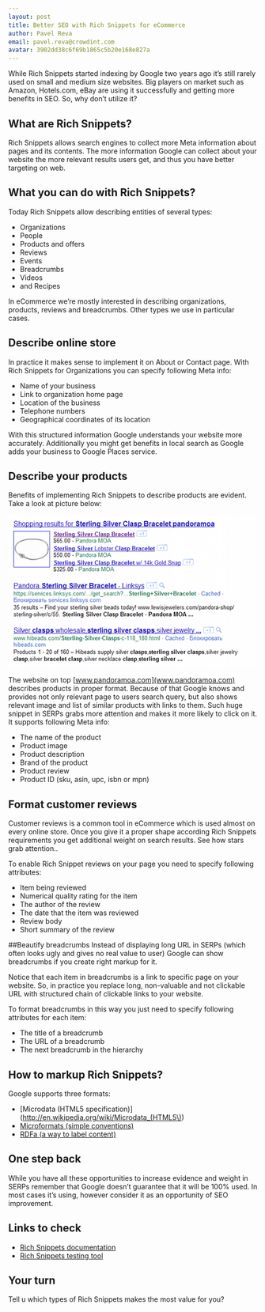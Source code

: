 ```yaml
---
layout: post
title: Better SEO with Rich Snippets for eCommerce
author: Pavel Reva
email: pavel.reva@crowdint.com
avatar: 3902dd38c6f69b1865c5b20e168e827a
---
```


While Rich Snippets started indexing by Google two years ago it’s still rarely
used on small and medium size websites. Big players on market such as Amazon,
Hotels.com, eBay are using it successfully and getting more benefits in SEO.
So, why don’t utilize it?

## What are Rich Snippets?
Rich Snippets allows search engines to collect more Meta information about
pages and its contents. The more information Google can collect about your
website the more relevant results users get, and thus you have better targeting on web.

## What you can do with Rich Snippets?
Today Rich Snippets allow describing entities of several types:

* Organizations
* People
* Products and offers
* Reviews
* Events
* Breadcrumbs
* Videos
* and Recipes

In eCommerce we’re mostly interested in describing organizations, products,
reviews and breadcrumbs. Other types we use in particular cases.

## Describe online store
In practice it makes sense to implement it on About or Contact page.
With Rich Snippets for Organizations you can specify following Meta info:

* Name of your business
* Link to organization home page
* Location of the business
* Telephone numbers
* Geographical coordinates of its location

With this structured information Google understands your website more accurately.
Additionally you might get benefits in local search as Google adds your business
to Google Places service.

## Describe your products
Benefits of implementing Rich Snippets to describe products are evident. Take a
look at picture below:

![Search Results](images/2011/09/27/search_results.png)

The website on top [www.pandoramoa.com](www.pandoramoa.com) describes products
in proper format. Because of that Google knows and provides not only relevant page
to users search query, but also shows relevant image and list of similar products
with links to them. Such huge snippet in SERPs grabs more attention and makes
it more likely to click on it.
It supports following Meta info:

* The name of the product
* Product image
* Product description
* Brand of the product
* Product review
* Product ID (sku, asin, upc, isbn or mpn)

## Format customer reviews
Customer reviews is a common tool in eCommerce which is used almost on every
online store. Once you give it a proper shape according Rich Snippets requirements
you get additional weight on search results. See how stars grab attention..

To enable Rich Snippet reviews on your page you need to specify following attributes:
* Item being reviewed
* Numerical quality rating for the item
* The author of the review
* The date that the item was reviewed
* Review body
* Short summary of the review

##Beautify breadcrumbs
Instead of displaying long URL in SERPs (which often looks ugly and gives no
real value to user) Google can show breadcrumbs if you create right markup for it.

Notice that each item in breadcrumbs is a link to specific page on your website.
So, in practice you replace long, non-valuable and not clickable URL with
structured chain of clickable links to your website.

To format breadcrumbs in this way you just need to specify following
attributes for each item:

* The title of a breadcrumb
* The URL of a breadcrumb
* The next breadcrumb in the hierarchy

## How to markup Rich Snippets?
Google supports three formats:

* [Microdata (HTML5 specification)](http://en.wikipedia.org/wiki/Microdata_(HTML5\))
* [Microformats (simple conventions)](http://microformats.org/)
* [RDFa (a way to label content)](http://en.wikipedia.org/wiki/RDFa)

## One step back
While you have all these opportunities to increase evidence and weight in SERPs
remember that Google doesn’t guarantee that it will be 100% used. In most cases
it’s using, however consider it as an opportunity of SEO improvement.

## Links to check

* [Rich Snippets documentation](http://www.google.com/support/webmasters/bin/topic.py?hl=en&topic=21997)
* [Rich Snippets testing tool](http://www.google.com/webmasters/tools/richsnippets)

## Your turn
Tell u which types of Rich Snippets makes the most value for you?
